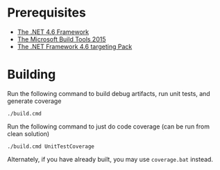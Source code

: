 # Prerequisites
* [The .NET 4.6 Framework](http://go.microsoft.com/fwlink/?LinkId=528259)
* [The Microsoft Build Tools 2015](http://www.microsoft.com/en-us/download/details.aspx?id=48159)
* [The .NET Framework 4.6 targeting Pack](http://go.microsoft.com/fwlink/?LinkId=528261)

# Building

Run the following command to build debug artifacts, run unit tests, and generate coverage
    
    ./build.cmd
    
Run the following command to just do code coverage (can be run from clean solution)

    
    ./build.cmd UnitTestCoverage
    
Alternately, if you have already built, you may use `coverage.bat` instead.